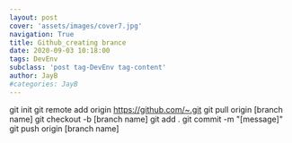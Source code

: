 ```yaml
---
layout: post
cover: 'assets/images/cover7.jpg'
navigation: True
title: Github_creating brance
date: 2020-09-03 10:18:00
tags: DevEnv
subclass: 'post tag-DevEnv tag-content'
author: JayB
#categories: JayB
---
```

git init
git remote add origin https://github.com/~.git
git pull origin [branch name]
git checkout -b [branch name]
git add .
git commit -m "[message]"
git push origin [branch name]
